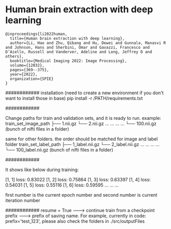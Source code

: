 # Human brain extraction with deep learning

```
@inproceedings{li2022human,
  title={Human brain extraction with deep learning},
  author={Li, Hao and Zhu, Qibang and Hu, Dewei and Gunnala, Manasvi R and Johnson, Hans and Sherbini, Omar and Gavazzi, Francesco and D’Aiello, Russell and Vanderver, Adeline and Long, Jeffrey D and others},
  booktitle={Medical Imaging 2022: Image Processing},
  volume={12032},
  pages={369--375},
  year={2022},
  organization={SPIE}
}
```
############
installation (need to create a new environment if you don't want to install those in base)
   pip install -r /PATH/requirements.txt

############

Change paths for train and validation sets, and it is ready to run.
example:
train_set_image_path
├── 1.nii.gz
└── 2.nii.gz
...
...
...
...
└── 100.nii.gz (bunch of nifti files in a folder)


same for other folders. the order should be matched for image and label folder
train_set_label_path
├── 1_label.nii.gz
└── 2_label.nii.gz
...
...
...
...
└── 100_label.nii.gz (bunch of nifti files in a folder)


############


It shows like below during training:

[1,     1] loss: 0.83022 
[1,     2] loss: 0.75864 
[1,     3] loss: 0.63397 
[1,     4] loss: 0.54031 
[1,     5] loss: 0.55116 
[1,     6] loss: 0.59595 
...
...
...

first number is the current epoch number and second number is current iteration number



############
resume = True ---> continue train from a checkpoint
prefix ---> prefix of saving name. For example, currently in code: prefix='test_123', please also check the folders in ./src/outputFiles







